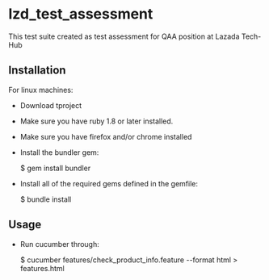 # lzd_test_assessment

This test suite created as test assessment for QAA position at Lazada Tech-Hub

## Installation

For linux machines:

- Download tproject
- Make sure you have ruby 1.8 or later installed.
- Make sure you have firefox and/or chrome installed
- Install the bundler gem:

    $ gem install bundler

- Install all of the required gems defined in the gemfile:

    $ bundle install



## Usage

- Run cucumber through:

    $ cucumber features/check_product_info.feature --format html > features.html
